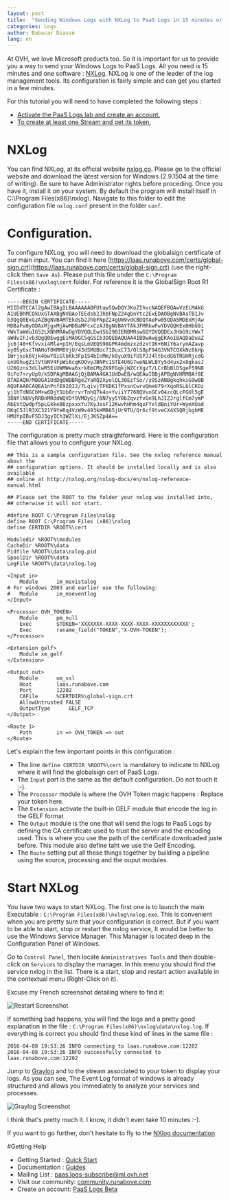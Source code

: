 ```yaml
---
layout: post
title:  "Sending Windows Logs with NXLog to PaaS Logs in 15 minutes or less"
categories: Logs
author: Babacar Diassé
lang: en
---
```



At OVH, we love Microsoft products too. So it is important for us to provide you a way to send your Windows Logs to PaaS Logs. All you need is 15 minutes and one software : [NXLog](http://nxlog.co). NXLog is one of the leader of the log management tools. Its configuration is fairly simple and can get you started in a few minutes. 


For this tutorial you will need to have completed the following steps : 

  - [Activate the PaaS Logs lab and create an account.](/kb/en/logs/quick-start.html#account)
  - [To create at least one Stream and get its token.](/kb/en/logs/quick-start.html#streams)


# NXLog 

You can find NXLog, at its official website [nxlog.co](http://nxlog.co). Please go to the official website and download the latest version for Windows (2.9.1504 at the time of writing). Be sure to have Administrator rights before proceding. Once you have it, install it on your system.  By default the program will install itself in C:\Program Files(x86)\nxlog\\. Navigate to this folder to edit the configuration file `nxlog.conf` present in the folder `conf`.   



# Configuration. 

To configure NXLog, you will need to download the globalsign certificate of our main input. You can find it here [https://laas.runabove.com/certs/global-sign.crt](https://laas.runabove.com/certs/global-sign.crt) (use the right-click then `Save As`). Please put this file under the  `C:\Program Files(x86)\nxlog\cert` folder. For reference it is the GlobalSign Root R1 Certificate : 


```
-----BEGIN CERTIFICATE-----
MIIDdTCCAl2gAwIBAgILBAAAAAABFUtaw5QwDQYJKoZIhvcNAQEFBQAwVzELMAkG
A1UEBhMCQkUxGTAXBgNVBAoTEEdsb2JhbFNpZ24gbnYtc2ExEDAOBgNVBAsTB1Jv
b3QgQ0ExGzAZBgNVBAMTEkdsb2JhbFNpZ24gUm9vdCBDQTAeFw05ODA5MDExMjAw
MDBaFw0yODAxMjgxMjAwMDBaMFcxCzAJBgNVBAYTAkJFMRkwFwYDVQQKExBHbG9i
YWxTaWduIG52LXNhMRAwDgYDVQQLEwdSb290IENBMRswGQYDVQQDExJHbG9iYWxT
aWduIFJvb3QgQ0EwggEiMA0GCSqGSIb3DQEBAQUAA4IBDwAwggEKAoIBAQDaDuaZ
jc6j40+Kfvvxi4Mla+pIH/EqsLmVEQS98GPR4mdmzxzdzxtIK+6NiY6arymAZavp
xy0Sy6scTHAHoT0KMM0VjU/43dSMUBUc71DuxC73/OlS8pF94G3VNTCOXkNz8kHp
1Wrjsok6Vjk4bwY8iGlbKk3Fp1S4bInMm/k8yuX9ifUSPJJ4ltbcdG6TRGHRjcdG
snUOhugZitVtbNV4FpWi6cgKOOvyJBNPc1STE4U6G7weNLWLBYy5d4ux2x8gkasJ
U26Qzns3dLlwR5EiUWMWea6xrkEmCMgZK9FGqkjWZCrXgzT/LCrBbBlDSgeF59N8
9iFo7+ryUp9/k5DPAgMBAAGjQjBAMA4GA1UdDwEB/wQEAwIBBjAPBgNVHRMBAf8E
BTADAQH/MB0GA1UdDgQWBBRge2YaRQ2XyolQL30EzTSo//z9SzANBgkqhkiG9w0B
AQUFAAOCAQEA1nPnfE920I2/7LqivjTFKDK1fPxsnCwrvQmeU79rXqoRSLblCKOz
yj1hTdNGCbM+w6DjY1Ub8rrvrTnhQ7k4o+YviiY776BQVvnGCv04zcQLcFGUl5gE
38NflNUVyRRBnMRddWQVDf9VMOyGj/8N7yy5Y0b2qvzfvGn9LhJIZJrglfCm7ymP
AbEVtQwdpf5pLGkkeB6zpxxxYu7KyJesF12KwvhHhm4qxFYxldBniYUr+WymXUad
DKqC5JlR3XC321Y9YeRq4VzW9v493kHMB65jUr9TU/Qr6cf9tveCX4XSQRjbgbME
HMUfpIBvFSDJ3gyICh3WZlXi/EjJKSZp4A==
-----END CERTIFICATE-----
```

The configuration is pretty much straightforward. Here is the configuration file that allows you to configure your NXLog.  


```
## This is a sample configuration file. See the nxlog reference manual about the
## configuration options. It should be installed locally and is also available
## online at http://nxlog.org/nxlog-docs/en/nxlog-reference-manual.html

## Please set the ROOT to the folder your nxlog was installed into,
## otherwise it will not start.

#define ROOT C:\Program Files\nxlog
define ROOT C:\Program Files (x86)\nxlog
define CERTDIR %ROOT%\cert

Moduledir %ROOT%\modules
CacheDir %ROOT%\data
Pidfile %ROOT%\data\nxlog.pid
SpoolDir %ROOT%\data
LogFile %ROOT%\data\nxlog.log

<Input in>
    Module      im_msvistalog
# For windows 2003 and earlier use the following:
#   Module      im_mseventlog
</Input>

<Processor OVH_TOKEN>
    Module      pm_null
    Exec        $TOKEN='XXXXXXX-XXXX-XXXX-XXXX-XXXXXXXXXXXX';
    Exec        rename_field("TOKEN","X-OVH-TOKEN");
</Processor>

<Extension gelf>
    Module xm_gelf
</Extension>

<Output out>
    Module      om_ssl
    Host        laas.runabove.com
    Port        12202
    CAFile      %CERTDIR%\global-sign.crt
    AllowUntrusted FALSE
    OutputType      GELF_TCP
</Output>

<Route 1>
    Path        in => OVH_TOKEN => out
</Route>
```

Let's explain the few important points in this configuration : 

 - The line `define CERTDIR %ROOT%\cert` is mandatory to indicate to NXLog where it will find the globalsign cert of PaaS Logs. 
 - The `Input` part is the same as the default configuration. Do not touch it ;-). 
 - The `Processor` module is where the OVH Token magic happens : Replace your token here. 
 - The `Extension` activate the built-in GELF module that encode the log in the GELF format
 - The `Output` module is the one that will send the logs to PaaS Logs by defining the CA certificate used to trust the server and the encoding used. This is where you use the path of the certificate downloaded juste before. This module also define taht we use the Gelf Encoding. 
 - The `Route` setting put all these things together by building a pipeline using the source, processing and the ouput modules. 

# Start NXLog

You have two ways to start NXLog. The first one is to launch the main Executable : `C:\Program Files(x86)\nxlog\nxlog.exe`. This is convenient when you are pretty sure that your configuration is correct. But if you want to be able to start, stop or restart the nxlog service, It woulid be better to use the Windows Service Manager. This Manager is located deep in the Configuration Panel of Windows. 

Go to `Control Panel`, then locate `Administratives Tools` and then double-click on `Services` to display the manager. In this menu you should find the service nxlog in the list. There is a start, stop and restart action available in the contextual menu (Right-Click on it). 

Excuse my French screenshot detailing where to find it: 

![Restart Screenshot](/kb/images/2016-02-25-windows-nxlog/panel_config.png)


If something bad happens, you will find the logs and a pretty good explanation in the file :  `C:\Program Files(x86)\nxlog\data\nxlog.log`. If everything is correct you should find these kind of lines in the same file : 

```
2016-04-08 19:53:26 INFO connecting to laas.runabove.com:12202
2016-04-08 19:53:26 INFO successfully connected to laas.runabove.com:12202
```

Jump to [Graylog](https://laas.runabove.com/graylog) and to the stream associated to your token to display your logs. As you can see, The Event Log format of windows is already structured and allows you immediately to analyze your services and processes. 


![Graylog Screenshot](/kb/images/2016-02-25-windows-nxlog/graylog.png)


I think that's pretty much it. I know, it didn't even take 10 minutes :-).  

If you want to go further, don't hesitate to fly to the [NXlog documentation](https://nxlog.co/docs/)


#Getting Help

- Getting Started : [Quick Start](/kb/en/logs/quick-start.html)
- Documentation : [Guides](/kb/en/logs)
- Mailing List : [paas.logs-subscribe@ml.ovh.net](mailto:paas.logs-subscribe@ml.ovh.net)
- Visit our community: [community.runabove.com](https://community.runabove.com)
- Create an account: [PaaS Logs Beta](https://cloud.runabove.com/signup/?launch=paas-logs)
